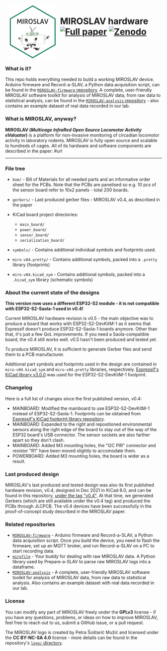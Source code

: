 <img src="logo/hexsticker.png" height="170" align="left" hspace=15></img>
<br> MIROSLAV hardware <br>
[![Full paper](https://img.shields.io/badge/Full%20paper-10.1101%2F2024.06.25.600592-%23B12929)](https://doi.org/10.1101/2024.06.25.600592) [![Zenodo](https://img.shields.io/badge/Zenodo-10.5281%2Fzenodo.11659495-%230F81C2)](https://doi.org/10.5281/zenodo.11659495) <br clear="left"/>
========

### What is it?

This repo holds everything needed to build a working MIROSLAV device. Arduino firmware and Record-a-SLAV, a Python data acquisition script, can be found in the [`MIROSLAV-firmware` repository](https://github.com/davorvr/MIROSLAV-firmware). A complete, user-friendly MIROSLAV software toolkit for analysis of MIROSLAV data, from raw data to statistical analysis, can be found in the [`MIROSLAV-analysis` repository](https://github.com/davorvr/MIROSLAV-analysis) - also contains an example dataset of real data recorded in our lab.

### What is MIROSLAV, anyway?

**MIROSLAV (_Multicage InfraRed Open Source Locomotor Activity eValuator_)** is a platform for non-invasive monitoring of circadian locomotor activity in laboratory rodents. MIROSLAV is fully open source and scalable to hundreds of cages. All of its hardware and software components are described in the paper: #url

***

### File tree

- `bom/` - Bill of Materials for all needed parts and an informative order sheet for the PCBs. Note that the PCBs are panelised so e.g. 10 pcs of the sensor board refer to 10x2 panels - total 200 boards.

- `gerbers/` - Last produced gerber files - MIROSLAV v0.4, as described in the paper

- KiCad board project directories:
  - `main_board/`
  - `power_board/`
  - `sensor_board/`
  - `serialization_board/`

- `symbols/` - Contains additional individual symbols and footprints used.

- `miro-v04.pretty/` - Contains additional symbols, packed into a `.pretty` library (footprints)

- `miro-v04.kicad_sym` - Contains additional symbols, packed into a `.kicad_sym` library (schematic symbols)

### About the current state of the designs

**This version now uses a different ESP32-S2 module - it is not compatible with ESP32-S2-Saola-1 used in v0.4!**

Current MIROSLAV hardware revision is v0.5 - the main objective was to produce a board that works with ESP32-S2-DevKitM-1 as it seems that Espressif doesn't produce ESP32-S2-Saola-1 boards anymore. Other than that, it's just a few QoL improvements. If you need a Saola-compatible board, the v0.4 still works well. v0.5 hasn't been produced and tested yet.

To produce MIROSLAV, it is sufficient to generate Gerber files and send them to a PCB manufacturer.

Additional part symbols and footprints used in the design are contained in `miro-v04.kicad_sym` and `miro-v04.pretty` libraries, respectively. [Espressif's KiCad library v3.0.0](https://github.com/espressif/kicad-libraries) was used for the ESP32-S2-DevKitM-1 footprint.

### Changelog

Here is a full list of changes since the first published version, v0.4:

* MAINBOARD: Modified the mainboard to use ESP32-S2-DevKitM-1 instead of ESP32-S2-Saola-1. Footprints can be obtained from [Espressif's KiCad footprint library repository](https://github.com/espressif/kicad-libraries).
* MAINBOARD: Expanded to the right and repositioned environmental sensors along the right edge of the board to stay out of the way of the ESP32 board's USB connector. The sensor sockets are also farther apart so they don't clash.
* MAINBOARD: Added M3 mounting holes, the "I2C PIR" connector and resistor "R1" have been moved slightly to accomodate them.
* POWERBOARD: Added M3 mounting holes, the board is wider as a result.

### Last produced design

MIROSLAV's last produced and tested design was also its first published hardware revision, v0.4, designed in Dec 2021 in KiCad 6.0, and can be found in this repository, [under the tag "v0.4"](https://github.com/davorvr/MIROSLAV-hardware/tree/v0.4). At that time, we generated Gerbers (which are still available under the v0.4 tag) and produced the PCBs through JLCPCB. The v0.4 devices have been successfully in the proof-of-concept study described in the MIROSLAV paper.

### Related repositories

* [`MIROSLAV-firmware`](https://github.com/davorvr/MIROSLAV-firmware) - Arduino firmware and Record-a-SLAV, a Python data acquisition script. Once you build the device, you need to flash the firmware, set up an MQTT broker, and run Record-a-SLAV on a PC to start recording data.
* [`mirofile`](https://github.com/davorvr/mirofile) - Your buddy for dealing with raw MIROSLAV data. A Python library used by Prepare-a-SLAV to parse raw MIROSLAV logs into a dataframe.
* [`MIROSLAV-analysis`](https://github.com/davorvr/MIROSLAV-analysis) - A complete, user-friendly MIROSLAV software toolkit for analysis of MIROSLAV data, from raw data to statistical analysis. Also contains an example dataset with real data recorded in our lab.

### License

You can modify any part of MIROSLAV freely under the **GPLv3** license - if you have any questions, problems, or ideas on how to improve MIROSLAV, feel free to reach out to us, submit a GitHub issue, or a pull request.

The MIROSLAV logo is created by Petra Šoštarić Mužić and licensed under the **CC BY-NC-SA 4.0** license - more details can be found in the repository's [`logo/` directory](logo/).
